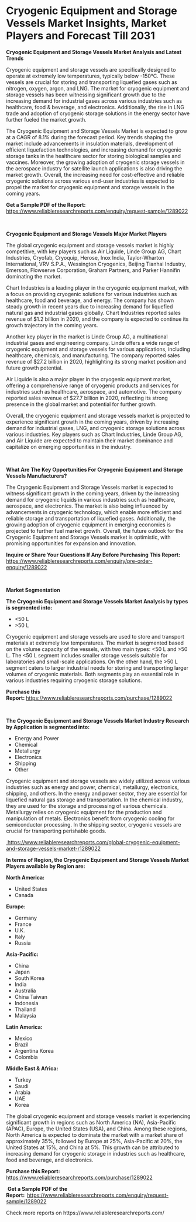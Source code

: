 <p><h1>Cryogenic Equipment and Storage Vessels Market Insights, Market Players and Forecast Till 2031</h1></p><p><strong>Cryogenic Equipment and Storage Vessels Market Analysis and Latest Trends</strong></p>
<p><p>Cryogenic equipment and storage vessels are specifically designed to operate at extremely low temperatures, typically below -150°C. These vessels are crucial for storing and transporting liquefied gases such as nitrogen, oxygen, argon, and LNG. The market for cryogenic equipment and storage vessels has been witnessing significant growth due to the increasing demand for industrial gases across various industries such as healthcare, food & beverage, and electronics. Additionally, the rise in LNG trade and adoption of cryogenic storage solutions in the energy sector have further fueled the market growth.</p><p>The Cryogenic Equipment and Storage Vessels Market is expected to grow at a CAGR of 8.1% during the forecast period. Key trends shaping the market include advancements in insulation materials, development of efficient liquefaction technologies, and increasing demand for cryogenic storage tanks in the healthcare sector for storing biological samples and vaccines. Moreover, the growing adoption of cryogenic storage vessels in the aerospace industry for satellite launch applications is also driving the market growth. Overall, the increasing need for cost-effective and reliable cryogenic solutions across various end-user industries is expected to propel the market for cryogenic equipment and storage vessels in the coming years.</p></p>
<p><strong>Get a Sample PDF of the Report:&nbsp;</strong> <a href="https://www.reliableresearchreports.com/enquiry/request-sample/1289022">https://www.reliableresearchreports.com/enquiry/request-sample/1289022</a></p>
<p>&nbsp;</p>
<p><strong>Cryogenic Equipment and Storage Vessels Major Market Players</strong></p>
<p><p>The global cryogenic equipment and storage vessels market is highly competitive, with key players such as Air Liquide, Linde Group AG, Chart Industries, Cryofab, Cryoquip, Herose, Inox India, Taylor-Wharton International, VRV S.P.A., Wessington Cryogenics, Beijing Tianhai Industry, Emerson, Flowserve Corporation, Graham Partners, and Parker Hannifin dominating the market.</p><p>Chart Industries is a leading player in the cryogenic equipment market, with a focus on providing cryogenic solutions for various industries such as healthcare, food and beverage, and energy. The company has shown steady growth in recent years due to increasing demand for liquefied natural gas and industrial gases globally. Chart Industries reported sales revenue of $1.2 billion in 2020, and the company is expected to continue its growth trajectory in the coming years.</p><p>Another key player in the market is Linde Group AG, a multinational industrial gases and engineering company. Linde offers a wide range of cryogenic equipment and storage vessels for various applications, including healthcare, chemicals, and manufacturing. The company reported sales revenue of $27.2 billion in 2020, highlighting its strong market position and future growth potential.</p><p>Air Liquide is also a major player in the cryogenic equipment market, offering a comprehensive range of cryogenic products and services for industries such as healthcare, aerospace, and automotive. The company reported sales revenue of $27.7 billion in 2020, reflecting its strong presence in the global market and potential for further growth.</p><p>Overall, the cryogenic equipment and storage vessels market is projected to experience significant growth in the coming years, driven by increasing demand for industrial gases, LNG, and cryogenic storage solutions across various industries. Key players such as Chart Industries, Linde Group AG, and Air Liquide are expected to maintain their market dominance and capitalize on emerging opportunities in the industry.</p></p>
<p>&nbsp;</p>
<p><strong>What Are The Key Opportunities For Cryogenic Equipment and Storage Vessels Manufacturers?</strong></p>
<p><p>The Cryogenic Equipment and Storage Vessels market is expected to witness significant growth in the coming years, driven by the increasing demand for cryogenic liquids in various industries such as healthcare, aerospace, and electronics. The market is also being influenced by advancements in cryogenic technology, which enable more efficient and reliable storage and transportation of liquefied gases. Additionally, the growing adoption of cryogenic equipment in emerging economies is projected to further fuel market growth. Overall, the future outlook for the Cryogenic Equipment and Storage Vessels market is optimistic, with promising opportunities for expansion and innovation.</p></p>
<p><strong>Inquire or Share Your Questions If Any Before Purchasing This Report:</strong> <a href="https://www.reliableresearchreports.com/enquiry/pre-order-enquiry/1289022">https://www.reliableresearchreports.com/enquiry/pre-order-enquiry/1289022</a></p>
<p>&nbsp;</p>
<p><strong>Market Segmentation</strong></p>
<p><strong>The Cryogenic Equipment and Storage Vessels Market Analysis by types is segmented into:</strong></p>
<p><ul><li><50 L</li><li>>50 L</li></ul></p>
<p><p>Cryogenic equipment and storage vessels are used to store and transport materials at extremely low temperatures. The market is segmented based on the volume capacity of the vessels, with two main types: <50 L and >50 L. The <50 L segment includes smaller storage vessels suitable for laboratories and small-scale applications. On the other hand, the >50 L segment caters to larger industrial needs for storing and transporting larger volumes of cryogenic materials. Both segments play an essential role in various industries requiring cryogenic storage solutions.</p></p>
<p><strong>Purchase this Report:&nbsp;</strong><a href="https://www.reliableresearchreports.com/purchase/1289022">https://www.reliableresearchreports.com/purchase/1289022</a></p>
<p>&nbsp;</p>
<p><strong>The Cryogenic Equipment and Storage Vessels Market Industry Research by Application is segmented into:</strong></p>
<p><ul><li>Energy and Power</li><li>Chemical</li><li>Metallurgy</li><li>Electronics</li><li>Shipping</li><li>Other</li></ul></p>
<p><p>Cryogenic equipment and storage vessels are widely utilized across various industries such as energy and power, chemical, metallurgy, electronics, shipping, and others. In the energy and power sector, they are essential for liquefied natural gas storage and transportation. In the chemical industry, they are used for the storage and processing of various chemicals. Metallurgy relies on cryogenic equipment for the production and manipulation of metals. Electronics benefit from cryogenic cooling for semiconductor processing. In the shipping sector, cryogenic vessels are crucial for transporting perishable goods.</p></p>
<p><a href="https://www.reliableresearchreports.com/global-cryogenic-equipment-and-storage-vessels-market-r1289022">&nbsp;https://www.reliableresearchreports.com/global-cryogenic-equipment-and-storage-vessels-market-r1289022</a></p>
<p><strong>In terms of Region, the Cryogenic Equipment and Storage Vessels Market Players available by Region are:</strong></p>
<p>
    <p> <strong> North America: </strong>
        <ul>
            <li>United States</li>
            <li>Canada</li>
        </ul>
        </p> 
    <p> <strong> Europe: </strong>
        <ul>
            <li>Germany</li>
            <li>France</li>
            <li>U.K.</li>
            <li>Italy</li>
            <li>Russia</li>
        </ul>
        </p> 
    <p> <strong> Asia-Pacific: </strong>
        <ul>
            <li>China</li>
            <li>Japan</li>
            <li>South Korea</li>
            <li>India</li>
            <li>Australia</li>
            <li>China Taiwan</li>
            <li>Indonesia</li>
            <li>Thailand</li>
            <li>Malaysia</li>
        </ul>
        </p> 
    <p> <strong> Latin America: </strong>
        <ul>
            <li>Mexico</li>
            <li>Brazil</li>
            <li>Argentina Korea</li>
            <li>Colombia</li>
        </ul>
        </p> 
    <p> <strong> Middle East & Africa: </strong>
        <ul>
            <li>Turkey</li>
            <li>Saudi</li>
            <li>Arabia</li>
            <li>UAE</li>
            <li>Korea</li>
        </ul>
    </p>
    </p>
<p><p>The global cryogenic equipment and storage vessels market is experiencing significant growth in regions such as North America (NA), Asia-Pacific (APAC), Europe, the United States (USA), and China. Among these regions, North America is expected to dominate the market with a market share of approximately 35%, followed by Europe at 25%, Asia-Pacific at 20%, the United States at 15%, and China at 5%. This growth can be attributed to increasing demand for cryogenic storage in industries such as healthcare, food and beverage, and electronics.</p></p>
<p><strong>Purchase this Report: </strong><a href="https://www.reliableresearchreports.com/purchase/1289022">https://www.reliableresearchreports.com/purchase/1289022</a></p>
<p>&nbsp;<strong>Get a Sample PDF of the Report:&nbsp;&nbsp;</strong><a href="https://www.reliableresearchreports.com/enquiry/request-sample/1289022">https://www.reliableresearchreports.com/enquiry/request-sample/1289022</a></p>
<p><strong></strong></p>
<p>Check more reports on https://www.reliableresearchreports.com/</p>